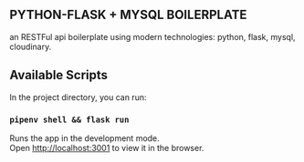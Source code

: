## PYTHON-FLASK + MYSQL BOILERPLATE

an RESTFul api boilerplate using modern technologies: python, flask, mysql, cloudinary.

## Available Scripts

In the project directory, you can run:

### `pipenv shell && flask run`

Runs the app in the development mode.<br />
Open [http://localhost:3001](http://localhost:3001) to view it in the browser.
